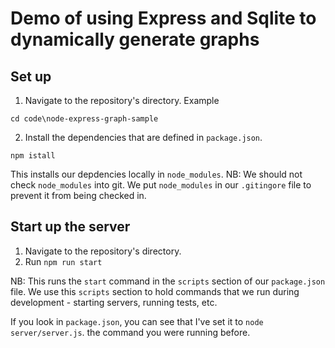 # Demo of using Express and Sqlite to dynamically generate graphs

## Set up

  1. Navigate to the repository's directory. Example
  ```
  cd code\node-express-graph-sample
  ```

  2. Install the dependencies that are defined in `package.json`.
  ```
  npm istall
  ```
  
  This installs our depdencies locally in `node_modules`. NB:
  We should not check `node_modules` into git. We put `node_modules` in our
  `.gitingore` file to prevent it from being checked in.

## Start up the server

  1. Navigate to the repository's directory.
  2. Run `npm run start`

  NB: This runs the `start` command in the `scripts` section of our `package.json` file.
  We use this `scripts` section to hold commands that we run during development - starting servers,
  running tests, etc.
  
  If you look in `package.json`, you can see that I've set it to `node server/server.js`.
  the command you were running before.

